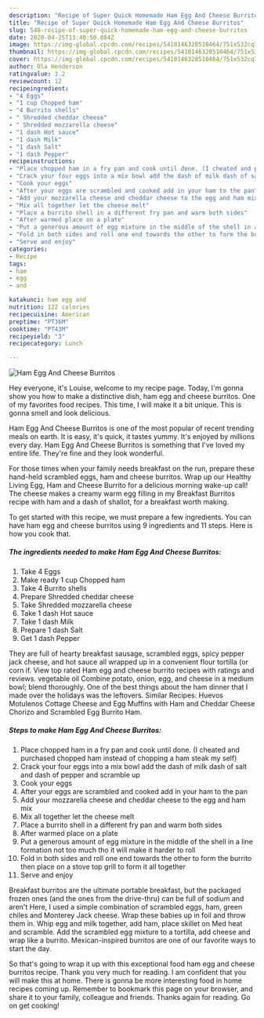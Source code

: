 ```yaml
---
description: "Recipe of Super Quick Homemade Ham Egg And Cheese Burritos"
title: "Recipe of Super Quick Homemade Ham Egg And Cheese Burritos"
slug: 548-recipe-of-super-quick-homemade-ham-egg-and-cheese-burritos
date: 2020-04-25T13:40:50.084Z
image: https://img-global.cpcdn.com/recipes/5410146328510464/751x532cq70/ham-egg-and-cheese-burritos-recipe-main-photo.jpg
thumbnail: https://img-global.cpcdn.com/recipes/5410146328510464/751x532cq70/ham-egg-and-cheese-burritos-recipe-main-photo.jpg
cover: https://img-global.cpcdn.com/recipes/5410146328510464/751x532cq70/ham-egg-and-cheese-burritos-recipe-main-photo.jpg
author: Ola Henderson
ratingvalue: 3.2
reviewcount: 12
recipeingredient:
- "4 Eggs"
- "1 cup Chopped ham"
- "4 Burrito shells"
- " Shredded cheddar cheese"
- " Shredded mozzarella cheese"
- "1 dash Hot sauce"
- "1 dash Milk"
- "1 dash Salt"
- "1 dash Pepper"
recipeinstructions:
- "Place chopped ham in a fry pan and cook until done. (I cheated and purchased chopped ham instead of chopping a ham steak my self)"
- "Crack your four eggs into a mix bowl add the dash of milk dash of salt and dash of pepper and scramble up"
- "Cook your eggs"
- "After your eggs are scrambled and cooked add in your ham to the pan"
- "Add your mozzarella cheese and cheddar cheese to the egg and ham mix"
- "Mix all together let the cheese melt"
- "Place a burrito shell in a different fry pan and warm both sides"
- "After warmed place on a plate"
- "Put a generous amount of egg mixture in the middle of the shell in a line formation not too much tho it will make it harder to roll"
- "Fold in both sides and roll one end towards the other to form the burrito then place on a stove top grill to form it all together"
- "Serve and enjoy"
categories:
- Recipe
tags:
- ham
- egg
- and

katakunci: ham egg and 
nutrition: 122 calories
recipecuisine: American
preptime: "PT36M"
cooktime: "PT43M"
recipeyield: "3"
recipecategory: Lunch

---
```



![Ham Egg And Cheese Burritos](https://img-global.cpcdn.com/recipes/5410146328510464/751x532cq70/ham-egg-and-cheese-burritos-recipe-main-photo.jpg)

Hey everyone, it's Louise, welcome to my recipe page. Today, I'm gonna show you how to make a distinctive dish, ham egg and cheese burritos. One of my favorites food recipes. This time, I will make it a bit unique. This is gonna smell and look delicious.

Ham Egg And Cheese Burritos is one of the most popular of recent trending meals on earth. It is easy, it's quick, it tastes yummy. It's enjoyed by millions every day. Ham Egg And Cheese Burritos is something that I've loved my entire life. They're fine and they look wonderful.

For those times when your family needs breakfast on the run, prepare these hand-held scrambled eggs, ham and cheese burritos. Wrap up our Healthy Living Egg, Ham and Cheese Burrito for a delicious morning wake-up call! The cheese makes a creamy warm egg filling in my Breakfast Burritos recipe with ham and a dash of shallot, for a breakfast worth making.


To get started with this recipe, we must prepare a few ingredients. You can have ham egg and cheese burritos using 9 ingredients and 11 steps. Here is how you cook that.

<!--inarticleads1-->

##### The ingredients needed to make Ham Egg And Cheese Burritos:

1. Take 4 Eggs
1. Make ready 1 cup Chopped ham
1. Take 4 Burrito shells
1. Prepare  Shredded cheddar cheese
1. Take  Shredded mozzarella cheese
1. Take 1 dash Hot sauce
1. Take 1 dash Milk
1. Prepare 1 dash Salt
1. Get 1 dash Pepper


They are full of hearty breakfast sausage, scrambled eggs, spicy pepper jack cheese, and hot sauce all wrapped up in a convenient flour tortilla (or corn if. View top rated Ham egg and cheese burrito recipes with ratings and reviews. vegetable oil Combine potato, onion, egg, and cheese in a medium bowl; blend thoroughly. One of the best things about the ham dinner that I made over the holidays was the leftovers. Similar Recipes: Huevos Motulenos Cottage Cheese and Egg Muffins with Ham and Cheddar Cheese Chorizo and Scrambled Egg Burrito Ham. 

<!--inarticleads2-->

##### Steps to make Ham Egg And Cheese Burritos:

1. Place chopped ham in a fry pan and cook until done. (I cheated and purchased chopped ham instead of chopping a ham steak my self)
1. Crack your four eggs into a mix bowl add the dash of milk dash of salt and dash of pepper and scramble up
1. Cook your eggs
1. After your eggs are scrambled and cooked add in your ham to the pan
1. Add your mozzarella cheese and cheddar cheese to the egg and ham mix
1. Mix all together let the cheese melt
1. Place a burrito shell in a different fry pan and warm both sides
1. After warmed place on a plate
1. Put a generous amount of egg mixture in the middle of the shell in a line formation not too much tho it will make it harder to roll
1. Fold in both sides and roll one end towards the other to form the burrito then place on a stove top grill to form it all together
1. Serve and enjoy


Breakfast burritos are the ultimate portable breakfast, but the packaged frozen ones (and the ones from the drive-thru) can be full of sodium and aren&#39;t Here, I used a simple combination of scrambled eggs, ham, green chiles and Monterey Jack cheese. Wrap these babies up in foil and throw them in. Whip egg and milk together, add ham, place skillet on Med heat and scramble. Add the scrambled egg mixture to a tortilla, add cheese and wrap like a burrito. Mexican-inspired burritos are one of our favorite ways to start the day. 

So that's going to wrap it up with this exceptional food ham egg and cheese burritos recipe. Thank you very much for reading. I am confident that you will make this at home. There is gonna be more interesting food in home recipes coming up. Remember to bookmark this page on your browser, and share it to your family, colleague and friends. Thanks again for reading. Go on get cooking!
